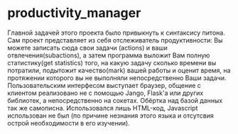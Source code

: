 # productivity_manager
Главной задачей этого проекта было привыкнуть к синтаксису питона. Сам проект представляет из себя отслеживатель продуктивности: Вы можете записать сюда свои задачи (actions) и ваши отвлечения(subactions), а затем программа выложит Вам полную статистику(get statistics) того, на какую задачу сколько времени вы потратили, подытожит качество(mark) вашей работы и оценит время, на протяжении которого вы не выполняли непосредственно Ваши задачи. 
Пользовательским интерфесом выступает браузер, общение с клиентом реализовано не с помощью Jango, Flask'а или других библиотек, а непосредственно на сокетах. Обёртка над базой данных так же самописна. Использовался лишь HTML-код, Javascript использован не был (по причине незнания этого языка и отсутсвия острой необходимости в его изучении).
